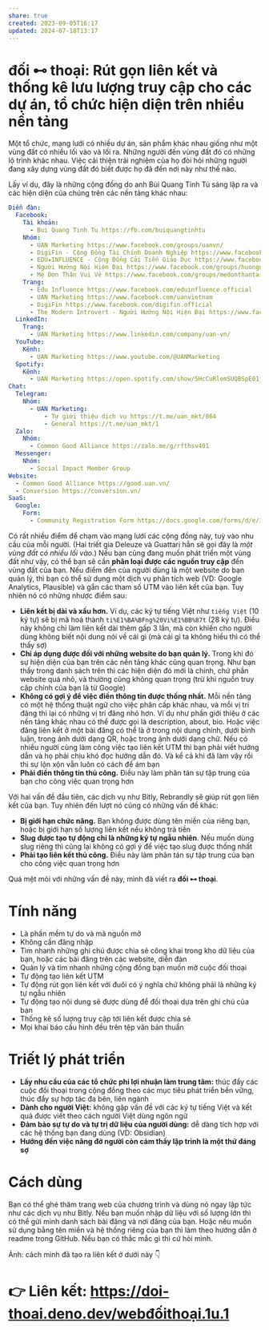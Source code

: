 ```yaml
---
share: true
created: 2023-09-05T16:17
updated: 2024-07-18T13:17
---
```

# **đối ⊷ thoại**: Rút gọn liên kết và thống kê lưu lượng truy cập cho các dự án, tổ chức hiện diện trên nhiều nền tảng
Một tổ chức, mạng lưới có nhiều dự án, sản phẩm khác nhau giống như một vùng đất có nhiều lối vào và lối ra. Những người đến vùng đất đó có những lộ trình khác nhau. Việc cải thiện trải nghiệm của họ đòi hỏi những người đang xây dựng vùng đất đó biết được họ đã đến nơi này như thế nào.

Lấy ví dụ, đây là những cộng đồng do anh Bùi Quang Tinh Tú sáng lập ra và các hiện diện của chúng trên các nền tảng khác nhau:
```yaml
Diễn đàn:
  Facebook:
    Tài khoản:
      - Bui Quang Tinh Tu https://fb.com/buiquangtinhtu
    Nhóm:
      - UAN Marketing https://www.facebook.com/groups/uanvn/
      - DigiFin - Cộng Đồng Tài Chính Doanh Nghiệp https://www.facebook.com/groups/digifin
      - EDU★INFLUENCE - Cộng Đồng Cải Tiến Giáo Dục https://www.facebook.com/groups/eduinfluence
      - Người Hướng Nội Hiện Đại https://www.facebook.com/groups/huongnoihiendai
      - Mẹ Đơn Thân Vui Vẻ https://www.facebook.com/groups/medonthantainhat
    Trang:
      - Edu Influence https://www.facebook.com/eduinfluence.official
      - UAN Marketing https://www.facebook.com/uanvietnam
      - DigiFin https://www.facebook.com/digifin.official
      - The Modern Introvert - Người Hướng Nội Hiện Đại https://www.facebook.com/huongnoihiendai
  LinkedIn:
    Trang:
      - UAN Marketing https://www.linkedin.com/company/uan-vn/
  YouTube:
    Kênh:
      - UAN Marketing https://www.youtube.com/@UANMarketing
  Spotify:
    Kênh:
      - UAN Marketing https://open.spotify.com/show/5HcCuRlemSUQBSpE01jyLb?si=3b7c240a728743c4
Chat:
  Telegram:
    Nhóm:
      - UAN Marketing:
          - Tự giới thiệu dịch vụ https://t.me/uan_mkt/864
          - General https://t.me/uan_mkt/1
  Zalo:
    Nhóm:
      - Common Good Alliance https://zalo.me/g/rfthsv401
  Messenger:
    Nhóm:
      - Social Impact Member Group
Website:
  - Common Good Alliance https://good.uan.vn/
  - Conversion https://conversion.vn/
SaaS:
  Google:
    Form:
      - Community Registration Form https://docs.google.com/forms/d/e/1FAIpQLSeT6QlGtAtTknBInCT6nmxRJLEm1S_jU6Fb30ub9JsYAQZknw/viewform
```

Có rất nhiều điểm để chạm vào mạng lưới các cộng đồng này, tuỳ vào nhu cầu của mỗi người. (Hai triết gia Deleuze và Guattari hẳn sẽ gọi đây là *một vùng đất có nhiều lối vào*.)  Nếu bạn cũng đang muốn phát triển một vùng đất như vậy, có thể bạn sẽ cần **phân loại được các nguồn truy cập** đến vùng đất của bạn. Nếu điểm đến của người dùng là một website do bạn quản lý, thì bạn có thể sử dụng một dịch vụ phân tích web (VD: Google Analytics, Plausible) và gắn các tham số UTM vào liên kết của bạn. Tuy nhiên nó có những nhược điểm sau:
- **Liên kết bị dài và xấu hơn.** Ví dụ, các ký tự tiếng Việt như `tiếng Việt` (10 ký tự) sẽ bị mã hoá thành `ti%E1%BA%BFng%20Vi%E1%BB%87t` (28 ký tự). Điều này không chỉ làm liên kết dài thêm gấp 3 lần, mà còn khiến cho người dùng không biết nội dung nói về cái gì (mà cái gì ta không hiểu thì có thể thấy sợ) 
- **Chỉ áp dụng được đối với những website do bạn quản lý.** Trong khi đó sự hiện diện của bạn trên các nền tảng khác cũng quan trọng. Như bạn thấy trong danh sách trên thì các hiện diện đó mới là chính, chứ phần website quá nhỏ, và thường cũng không quan trọng (trừ khi nguồn truy cập chính của bạn là từ Google) 
- **Không có gợi ý để việc điền thông tin được thống nhất.** Mỗi nền tảng có một hệ thống thuật ngữ cho việc phân cấp khác nhau, và mỗi vị trí đăng thì lại có những vị trí đăng nhỏ hơn. Ví dụ như phần giới thiệu ở các nền tảng khác nhau có thể được gọi là description, about, bio. Hoặc việc đăng liên kết ở một bài đăng có thể là ở trong nội dung chính, dưới bình luận, trong ảnh dưới dạng QR, hoặc trong ảnh dưới dạng chữ. Nếu có nhiều người cùng làm công việc tạo liên kết UTM thì bạn phải viết hướng dẫn và họ phải chịu khó đọc hướng dẫn đó. Và kể cả khi đã làm vậy rồi thì sự lộn xộn vẫn luôn có cách để ám bạn
- **Phải điền thông tin thủ công.** Điều này làm phân tán sự tập trung của bạn cho công việc quan trọng hơn 

Với hai vấn đề đầu tiên, các dịch vụ như Bitly, Rebrandly sẽ giúp rút gọn liên kết của bạn. Tuy nhiên đến lượt nó cũng có những vấn đề khác:
- **Bị giới hạn chức năng.** Bạn không được dùng tên miền của riêng bạn, hoặc bị giới hạn số lượng liên kết nếu không trả tiền
- **Slug được tạo tự động chỉ là những ký tự ngẫu nhiên**. Nếu muốn dùng slug riêng thì cũng lại không có gợi ý để việc tạo slug được thống nhất
- **Phải tạo liên kết thủ công.** Điều này làm phân tán sự tập trung của bạn cho công việc quan trọng hơn 

Quá mệt mỏi với những vấn đề này, mình đã viết ra **đối ⊷ thoại**.

# Tính năng
- Là phần mềm tự do và mã nguồn mở
- Không cần đăng nhập
- Tìm nhanh những ghi chú được chia sẻ công khai trong kho dữ liệu của bạn, hoặc các bài đăng trên các website, diễn đàn
- Quản lý và tìm nhanh những cộng đồng bạn muốn mở cuộc đối thoại 
- Tự động tạo liên kết UTM
- Tự động rút gọn liên kết với đuôi có ý nghĩa chứ không phải là những ký tự ngẫu nhiên 
- Tự động tạo nội dung sẽ được dùng để đối thoại dựa trên ghi chú của bạn
- Thống kê số lượng truy cập tới liên kết được chia sẻ
- Mọi khai báo cấu hình đều trên tệp văn bản thuần

# Triết lý phát triển
- **Lấy nhu cầu của các tổ chức phi lợi nhuận làm trung tâm:** thúc đẩy các cuộc đối thoại trong cộng đồng theo các mục tiêu phát triển bền vững, thúc đẩy sự hợp tác đa bên, liên ngành
- **Dành cho người Việt:** không gặp vấn đề với các ký tự tiếng Việt và kết quả được viết theo cách người Việt dùng ngôn ngữ
- **Đảm bảo sự tự do và tự trị dữ liệu của người dùng:** dễ dàng tích hợp với các hệ thống bạn đang dùng (VD: Obsidian)
- **Hướng đến việc nâng đỡ người còn cảm thấy lập trình là một thứ đáng sợ**

# Cách dùng
Bạn có thể ghé thăm trang web của chương trình và dùng nó ngay lập tức như các dịch vụ như Bitly. Nếu bạn muốn nhập dữ liệu với số lượng lớn thì có thể gửi mình danh sách bài đăng và nơi đăng của bạn. Hoặc nếu muốn sử dụng bằng tên miền và hệ thống riêng của bạn thì làm theo hướng dẫn ở readme trong GitHub. Nếu bạn có thắc mắc gì thì cứ hỏi mình.

Ảnh: cách mình đã tạo ra liên kết ở dưới này 👇 

# 👉 Liên kết: https://doi-thoai.deno.dev/webđốithoại.1u.1
